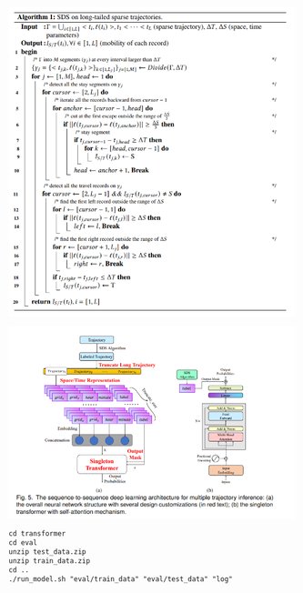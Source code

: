 ![](https://raw.githubusercontent.com/LUOyk1999/images/main/images/image-20220909205642330.png)

![](https://raw.githubusercontent.com/LUOyk1999/images/main/images/image-20220909205836797.png)

```shell
cd transformer
cd eval
unzip test_data.zip
unzip train_data.zip
cd ..
./run_model.sh "eval/train_data" "eval/test_data" "log"
```

